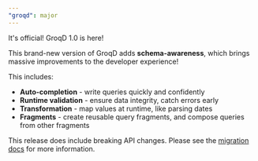 ```yaml
---
"groqd": major
---
```


It's official! GroqD 1.0 is here!

This brand-new version of GroqD adds **schema-awareness**, which brings massive improvements to the developer experience!

This includes:

- **Auto-completion** - write queries quickly and confidently
- **Runtime validation** - ensure data integrity, catch errors early
- **Transformation** - map values at runtime, like parsing dates
- **Fragments** - create reusable query fragments, and compose queries from other fragments

This release does include breaking API changes. Please see the [migration docs](https://commerce.nearform.com/open-source/groqd/docs/migration) for more information.  
